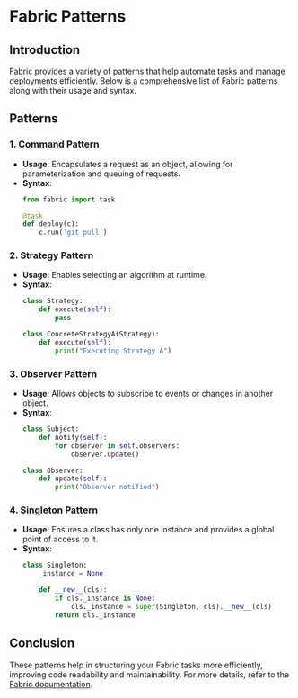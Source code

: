 
# Fabric Patterns

## Introduction
Fabric provides a variety of patterns that help automate tasks and manage deployments efficiently. Below is a comprehensive list of Fabric patterns along with their usage and syntax.

## Patterns

### 1. **Command Pattern**
- **Usage**: Encapsulates a request as an object, allowing for parameterization and queuing of requests.
- **Syntax**:
    ```python
    from fabric import task

    @task
    def deploy(c):
        c.run('git pull')
    ```

### 2. **Strategy Pattern**
- **Usage**: Enables selecting an algorithm at runtime.
- **Syntax**:
    ```python
    class Strategy:
        def execute(self):
            pass

    class ConcreteStrategyA(Strategy):
        def execute(self):
            print("Executing Strategy A")
    ```

### 3. **Observer Pattern**
- **Usage**: Allows objects to subscribe to events or changes in another object.
- **Syntax**:
    ```python
    class Subject:
        def notify(self):
            for observer in self.observers:
                observer.update()

    class Observer:
        def update(self):
            print("Observer notified")
    ```

### 4. **Singleton Pattern**
- **Usage**: Ensures a class has only one instance and provides a global point of access to it.
- **Syntax**:
    ```python
    class Singleton:
        _instance = None

        def __new__(cls):
            if cls._instance is None:
                cls._instance = super(Singleton, cls).__new__(cls)
            return cls._instance
    ```

## Conclusion
These patterns help in structuring your Fabric tasks more efficiently, improving code readability and maintainability. For more details, refer to the [Fabric documentation](https://www.fabfile.org/).

